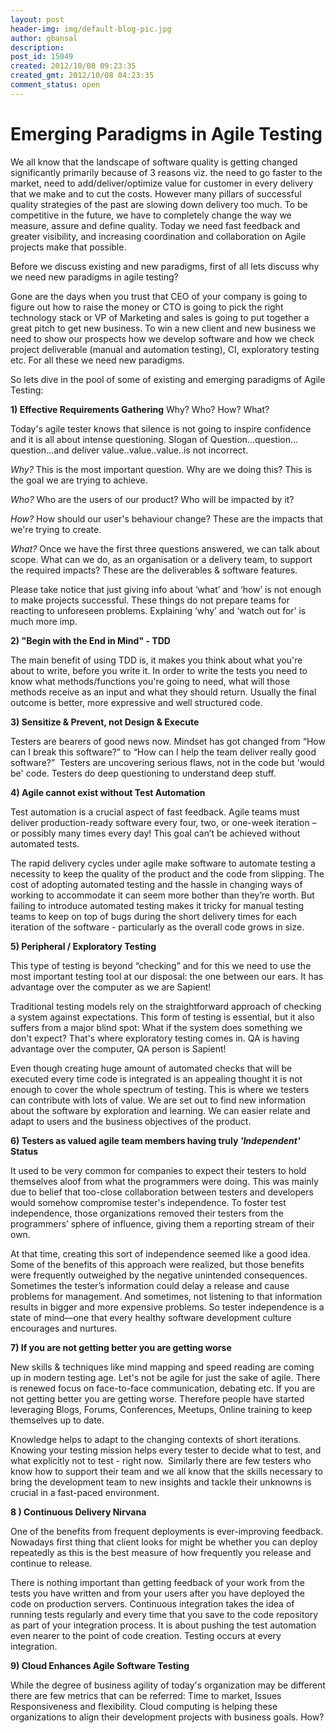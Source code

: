 ```yaml
---
layout: post
header-img: img/default-blog-pic.jpg
author: gbansal
description: 
post_id: 15049
created: 2012/10/08 09:23:35
created_gmt: 2012/10/08 04:23:35
comment_status: open
---
```


# Emerging Paradigms in Agile Testing

<p>We all know that the landscape of software quality is getting changed significantly primarily because of 3 reasons viz. the need to go faster to the market, need to add/deliver/optimize value for customer in every delivery that we make and to cut the costs. However many pillars of successful quality strategies of the past are slowing down delivery too much. To be competitive in the future, we have to completely change the way we measure, assure and define quality. Today we need fast feedback and greater visibility, and increasing coordination and collaboration on Agile projects make that possible.</p>
<p>Before we discuss existing and new paradigms, first of all lets discuss why we need new paradigms in agile testing?
<!--more--></p>
<p>Gone are the days when you trust that CEO of your company is going to figure out how to raise the money or CTO is going to pick the right technology stack  or VP of Marketing and sales is going to put together a great pitch to get new business. To win a new client and new business we need to show our prospects how we develop software and how we check project deliverable (manual and automation testing), CI, exploratory testing etc. For all these we need new paradigms.</p>
<p>So lets dive in the pool of some of existing and emerging paradigms of Agile Testing:</p>
<p><strong>1) Effective Requirements Gathering</strong>
Why? Who? How? What?</p>
<p>Today's agile tester knows that silence is not going to inspire confidence and it is all about intense questioning. Slogan of Question…question…question…and deliver value..value..value..is not incorrect.</p>
<p><em>Why?</em>
This is the most important question. Why are we doing this? This is the goal we are trying to achieve.</p>
<p><em>Who?</em>
Who are the users of our product? Who will be impacted by it?</p>
<p><em>How?</em>
How should our user's behaviour change? These are the impacts that we're trying to create.</p>
<p><em>What?</em>
Once we have the first three questions answered, we can talk about scope. What can we do, as an organisation or a delivery team, to support the required impacts? These are the deliverables &amp; software features.</p>
<p>Please take notice that just giving info about ‘what’ and ‘how’ is not enough to make projects successful.  These things do not prepare teams for reacting to unforeseen problems. Explaining ‘why’ and ‘watch out for’ is much more imp.</p>
<p><strong>2) "Begin with the End in Mind" - TDD</strong></p>
<p>The main benefit of using TDD is, it makes you think about what you're about to write, before you write it. In order to write the tests you need to know what methods/functions you're going to need, what will those methods receive as an input and what they should return. Usually the final outcome is better, more expressive and well structured code.</p>
<p><strong>3) Sensitize &amp; Prevent, not Design &amp; Execute</strong></p>
<p>Testers are bearers of good news now. Mindset has got changed from “How can I break this software?” to “How can I help the team deliver really good software?”  Testers are uncovering serious flaws, not in the code but 'would be' code. Testers do deep questioning to understand deep stuff.</p>
<p><strong>4) Agile cannot exist without Test Automation</strong></p>
<p>Test automation is a crucial aspect of fast feedback. Agile teams must deliver production-ready software every four, two, or one-week iteration – or possibly many times every day! This goal can’t be achieved without automated tests.</p>
<p>The rapid delivery cycles under agile make software to automate testing a necessity to keep the quality of the product and the code from slipping. The cost of adopting automated testing and the hassle in changing ways of working to accommodate it can seem more bother than they’re worth. But failing to introduce automated testing makes it tricky for manual testing teams to keep on top of bugs during the short delivery times for each iteration of the software - particularly as the overall code grows in size.</p>
<p><strong>5) Peripheral / Exploratory Testing</strong></p>
<p>This type of testing is beyond “checking” and for this we need to use the most important testing tool at our disposal: the one between our ears. It has advantage over the computer as we are Sapient!</p>
<p>Traditional testing models rely on the straightforward approach of checking a system against expectations. This form of testing is essential, but it also suffers from a major blind spot: What if the system does something we don't expect? That's where exploratory testing comes in. QA is having advantage over the computer, QA person is Sapient!</p>
<p>Even though creating huge amount of automated checks that will be executed every time code is integrated is an appealing thought it is not enough to cover the whole spectrum of testing. This is where we testers can contribute with lots of value. We are set out to find new information about the software by exploration and learning. We can easier relate and adapt to users and the business objectives of the product.</p>
<p><strong>6) Testers as valued agile team members having truly <em>'Independent'</em> Status</strong></p>
<p>It used to be very common for companies to expect their testers to hold themselves aloof from what the programmers were doing. This was mainly due to belief that too-close collaboration between testers and developers would somehow compromise tester's independence. To foster test independence, those organizations removed their testers from the programmers’ sphere of influence, giving them a reporting stream of their own.</p>
<p>At that time, creating this sort of independence seemed like a good idea. Some of the benefits of this approach were realized, but those benefits were frequently outweighed by the negative unintended consequences. Sometimes the tester’s information could delay a release and cause problems for management. And sometimes, not listening to that information results in bigger and more expensive problems. So tester independence is a state of mind—one that every healthy software development culture encourages and nurtures.</p>
<p><strong>7) If you are not getting better you are getting worse</strong></p>
<p>New skills &amp; techniques like mind mapping and speed reading are coming up in modern testing age. Let's not be agile for just the sake of agile. There is renewed focus on face-to-face communication, debating etc. If you are not getting better you are getting worse. Therefore people have started leveraging Blogs, Forums, Conferences, Meetups, Online training to keep themselves up to date.</p>
<p>Knowledge helps to adapt to the changing contexts of short iterations. Knowing your testing mission helps every tester to decide what to test, and what explicitly not to test - right now.  Similarly there are few testers who know how to support their team and we all know that the skills necessary to bring the development team to new insights and tackle their unknowns is crucial in a fast-paced environment.</p>
<p><strong>8 ) Continuous Delivery Nirvana</strong></p>
<p>One of the benefits from frequent deployments is ever-improving feedback. Nowadays first thing that client looks for might be whether you can deploy repeatedly as this is the best measure of how frequently you release and continue to release.</p>
<p>There is nothing important than getting feedback of your work from the tests you have written and from your users after you have deployed the code on production servers. Continuous integration takes the idea of running tests regularly and every time that you save to the code repository as part of your integration process. It is about pushing the test automation even nearer to the point of code creation. Testing occurs at every integration.</p>
<p><strong>9) Cloud Enhances Agile Software Testing</strong></p>
<p>While the degree of business agility of today's organization may be different there are few metrics that can be referred: Time to market, Issues Responsiveness and flexibility. Cloud computing is helping these organizations to align their development projects with business goals. How?</p>